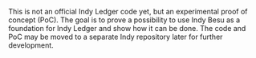 This is not an official Indy Ledger code yet, but an experimental proof of concept (PoC). The goal is to prove a possibility to use Indy Besu as a foundation for Indy Ledger and show how it can be done.
The code and PoC may be moved to a separate Indy repository later for further development.

